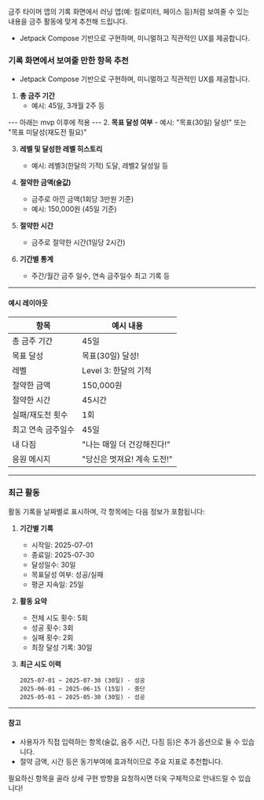 금주 타이머 앱의 기록 화면에서 러닝 앱(예: 킬로미터, 페이스 등)처럼 보여줄 수 있는 내용을 금주 활동에 맞게 추천해 드립니다.
- Jetpack Compose 기반으로 구현하며, 미니멀하고 직관적인 UX를 제공합니다.

### 기록 화면에서 보여줄 만한 항목 추천
- Jetpack Compose 기반으로 구현하며, 미니멀하고 직관적인 UX를 제공합니다.


1. **총 금주 기간**
    - 예시: 45일, 3개월 2주 등

--- 아래는 mvp 이후에 적용 ---
2. **목표 달성 여부**
    - 예시: "목표(30일) 달성!" 또는 "목표 미달성(재도전 필요)"

3. **레벨 및 달성한 레벨 히스토리**
    - 예시: 레벨3(한달의 기적) 도달, 레벨2 달성일 등

4. **절약한 금액(술값)**
    - 금주로 아낀 금액(1회당 3만원 기준)
    - 예시: 150,000원 (45일 기준)

5. **절약한 시간**
    - 금주로 절약한 시간(1일당 2시간)

6. **기간별 통계**
    - 주간/월간 금주 일수, 연속 금주일수 최고 기록 등

---

#### 예시 레이아웃

| 항목               | 예시 내용                  |
|--------------------|----------------------------|
| 총 금주 기간       | 45일                       |
| 목표 달성          | 목표(30일) 달성!           |
| 레벨               | Level 3: 한달의 기적       |
| 절약한 금액        | 150,000원                  |
| 절약한 시간        | 45시간                     |
| 실패/재도전 횟수   | 1회                        |
| 최고 연속 금주일수 | 45일                       |
| 내 다짐            | "나는 매일 더 건강해진다!" |
| 응원 메시지        | "당신은 멋져요! 계속 도전!"|

---

### 최근 활동

활동 기록을 날짜별로 표시하며, 각 항목에는 다음 정보가 포함됩니다:

1. **기간별 기록**
    - 시작일: 2025-07-01
    - 종료일: 2025-07-30
    - 달성일수: 30일
    - 목표달성 여부: 성공/실패
    - 평균 지속일: 25일

2. **활동 요약**
    - 전체 시도 횟수: 5회
    - 성공 횟수: 3회
    - 실패 횟수: 2회
    - 최장 달성 기록: 30일

3. **최근 시도 이력**
    ```
    2025-07-01 ~ 2025-07-30 (30일) - 성공
    2025-06-01 ~ 2025-06-15 (15일) - 중단
    2025-05-01 ~ 2025-05-30 (30일) - 성공
    ```

---

#### 참고
- 사용자가 직접 입력하는 항목(술값, 음주 시간, 다짐 등)은 추가 옵션으로 둘 수 있습니다.
- 절약 금액, 시간 등은 동기부여에 효과적이므로 주요 지표로 추천합니다.

필요하신 항목을 골라 상세 구현 방향을 요청하시면 더욱 구체적으로 안내드릴 수 있습니다!
